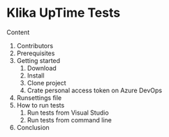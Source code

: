 # Klika UpTime Tests

Content
1.  Contributors
2.  Prerequisites
3.  Getting started
    1.  Download
    2.  Install
    3.   Clone project
    4.   Crate personal access token on Azure DevOps
4.  Runsettings file
5.  How to run tests
    1.  Run tests from Visual Studio     
    2.  Run tests from command line
6.  Conclusion
   
    
      

